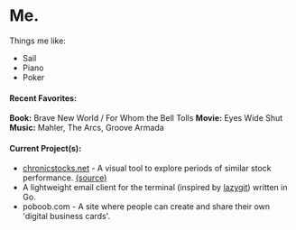 # Me.
Things me like:
- Sail
- Piano
- Poker

#### Recent Favorites:
**Book:** Brave New World / For Whom the Bell Tolls
**Movie:** Eyes Wide Shut
**Music:** Mahler, The Arcs, Groove Armada

#### Current Project(s):
- [chronicstocks.net](https://www.chronicstocks.net/) - A visual tool to explore periods of similar stock performance. [(source)](https://github.com/p5quared/DejaVu)
- A lightweight email client for the terminal (inspired by [lazygit](https://github.com/jesseduffield/lazygit)) written in Go.
- poboob.com - A site where people can create and share their own 'digital business cards'.
